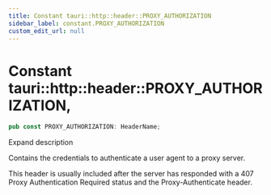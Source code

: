 ```yaml
---
title: Constant tauri::http::header::PROXY_AUTHORIZATION
sidebar_label: constant.PROXY_AUTHORIZATION
custom_edit_url: null
---
```


  # Constant tauri::http&#x3A;:header::PROXY_AUTHORIZATION,

```rs
pub const PROXY_AUTHORIZATION: HeaderName;
```

Expand description

Contains the credentials to authenticate a user agent to a proxy server.

This header is usually included after the server has responded with a 407 Proxy Authentication Required status and the Proxy-Authenticate header.
  